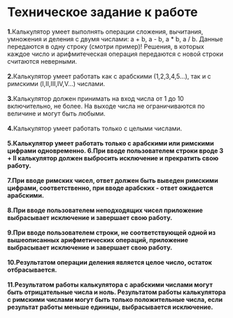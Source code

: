 <h1>Техническое задание к работе</h1>
<b>1.</b>Калькулятор умеет выполнять операции сложения, вычитания, умножения и деления с двумя числами: a + b, a - b, a * b, a / b. Данные передаются в одну строку (смотри пример)! Решения, в которых каждое число и арифмитеческая операция передаются с новой строки считаются неверными.</br>
</br>
<b>2.</b>Калькулятор умеет работать как с арабскими (1,2,3,4,5…), так и с римскими (I,II,III,IV,V…) числами.</br>
</br>
<b>3.</b>Калькулятор должен принимать на вход числа от 1 до 10 включительно, не более. На выходе числа не ограничиваются по величине и могут быть любыми.</br>
</br>
<b>4.</b>Калькулятор умеет работать только с целыми числами.</br>
</br>
<b>5.Калькулятор умеет работать только с арабскими или римскими цифрами одновременно.
  <b>6.</b>При вводе пользователем строки вроде 3 + II калькулятор должен выбросить исключение и прекратить свою работу.</br>
</br>
<b>7.</b>При вводе римских чисел, ответ должен быть выведен римскими цифрами, соответственно, при вводе арабских - ответ ожидается арабскими.</br>
</br>
<b>8.</b>При вводе пользователем неподходящих чисел приложение выбрасывает исключение и завершает свою работу.</br>
</br>
<b>9.</b>При вводе пользователем строки, не соответствующей одной из вышеописанных арифметических операций, приложение выбрасывает исключение и завершает свою работу. </br>
</br>
<b>10.</b>Результатом операции деления является целое число, остаток отбрасывается.</br>
</br>
<b>11.</b>Результатом работы калькулятора с арабскими числами могут быть отрицательные числа и ноль. Результатом работы калькулятора с римскими числами могут быть только положительные числа, если результат работы меньше единицы, выбрасывается исключение.</br>
